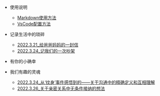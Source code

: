 - 使用说明

  - [Markdown使用方法](Tools/MarkdownKnowledge.md)
  - [VsCode配置方法](Tools/APPsInVScode.md)

- 记录生活中的琐碎
  - [2022.3.21_给爸爸妈妈的一封信](docs/DailyLife/Letter_ToMengLong'sParents.md)
  - [2022.3.24_记我们的一次吵架](DailyLife/Dairy_HaveABigFight)
- 有你的小确幸
- 我们有趣的灵魂
  - [2022.3.24_从‘纹身’事件感悟到的——关于沟通中的精确定义和互相理解](Thoughts/Communication_DefinitionAndUnderstanding.md)
  - [2022.3.26_关于亲密关系中无条件接纳的想法](docs/Thoughts/Thoughts_AboutAcceptanceOfLovers.md)
